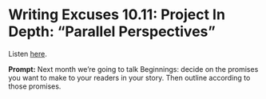 # Writing Excuses 10.11: Project In Depth: “Parallel Perspectives” 

Listen [here](http://www.writingexcuses.com/2015/03/15/writing-excuses-10-11-project-in-depth-parallel-perspectives/). 

**Prompt:** Next month we’re going to talk Beginnings: decide on the promises you want to make to your readers in your story. Then outline according to those promises.